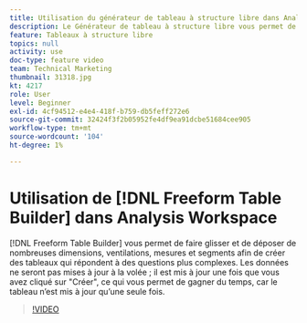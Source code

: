 ```yaml
---
title: Utilisation du générateur de tableau à structure libre dans Analysis Workspace
description: Le Générateur de tableau à structure libre vous permet de faire glisser et de déposer de nombreuses dimensions, ventilations, mesures et segments afin de créer des tableaux qui répondent à des questions plus complexes. Les données ne seront pas mises à jour à la volée ; il est mis à jour une fois que vous avez cliqué sur "Créer", ce qui vous permet de gagner du temps, car le tableau n’est mis à jour qu’une seule fois.
feature: Tableaux à structure libre
topics: null
activity: use
doc-type: feature video
team: Technical Marketing
thumbnail: 31318.jpg
kt: 4217
role: User
level: Beginner
exl-id: 4cf94512-e4e4-418f-b759-db5feff272e6
source-git-commit: 32424f3f2b05952fe4df9ea91dcbe51684cee905
workflow-type: tm+mt
source-wordcount: '104'
ht-degree: 1%

---
```


# Utilisation de [!DNL Freeform Table Builder] dans Analysis Workspace

[!DNL Freeform Table Builder] vous permet de faire glisser et de déposer de nombreuses dimensions, ventilations, mesures et segments afin de créer des tableaux qui répondent à des questions plus complexes. Les données ne seront pas mises à jour à la volée ; il est mis à jour une fois que vous avez cliqué sur &quot;Créer&quot;, ce qui vous permet de gagner du temps, car le tableau n’est mis à jour qu’une seule fois.

>[!VIDEO](https://video.tv.adobe.com/v/31318/?quality=12)
